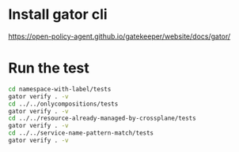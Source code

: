 # Install gator cli
https://open-policy-agent.github.io/gatekeeper/website/docs/gator/

# Run the test

```bash
cd namespace-with-label/tests
gator verify . -v
cd ../../onlycompositions/tests
gator verify . -v
cd ../../resource-already-managed-by-crossplane/tests
gator verify . -v
cd ../../service-name-pattern-match/tests
gator verify . -v
```